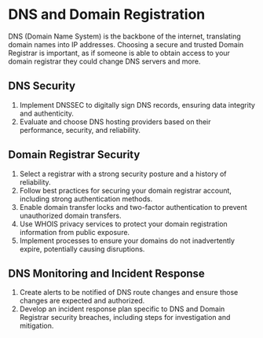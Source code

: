 # DNS and Domain Registration

DNS (Domain Name System) is the backbone of the internet, translating domain names into IP addresses.
Choosing a secure and trusted Domain Registrar is important, as if someone is able to obtain access to your domain registrar they could change DNS servers and more.

## DNS Security

1. Implement DNSSEC to digitally sign DNS records, ensuring data integrity and authenticity.
2. Evaluate and choose DNS hosting providers based on their performance, security, and reliability.

## Domain Registrar Security

1. Select a registrar with a strong security posture and a history of reliability.
2. Follow best practices for securing your domain registrar account, including strong authentication methods.
3. Enable domain transfer locks and two-factor authentication to prevent unauthorized domain transfers.
4. Use WHOIS privacy services to protect your domain registration information from public exposure.
5. Implement processes to ensure your domains do not inadvertently expire, potentially causing disruptions.

## DNS Monitoring and Incident Response

1. Create alerts to be notified of DNS route changes and ensure those changes are expected and authorized.
2. Develop an incident response plan specific to DNS and Domain Registrar security breaches, including steps for investigation and mitigation.
